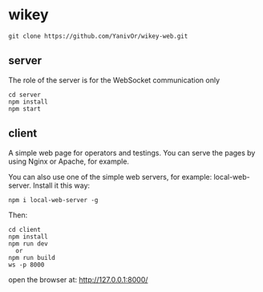 # wikey

```
git clone https://github.com/YanivOr/wikey-web.git
```

## server
The role of the server is for the WebSocket communication only

```
cd server
npm install
npm start
```

## client
A simple web page for operators and testings.
You can serve the pages by using Nginx or Apache, for example.

You can also use one of the simple web servers, for example: local-web-server.
Install it this way:

```
npm i local-web-server -g
```

Then:
```
cd client
npm install
npm run dev
  or
npm run build
ws -p 8000
```

open the browser at:
http://127.0.0.1:8000/